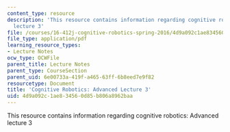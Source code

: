 ```yaml
---
content_type: resource
description: 'This resource contains information regarding cognitive robotics: Advanced
  lecture 3'
file: /courses/16-412j-cognitive-robotics-spring-2016/4d9a092c1ae834560d85b806a8962baa_MIT16_412JS16_L16.pdf
file_type: application/pdf
learning_resource_types:
- Lecture Notes
ocw_type: OCWFile
parent_title: Lecture Notes
parent_type: CourseSection
parent_uid: 6e00733a-419f-a465-63ff-6b8eed7e9f82
resourcetype: Document
title: 'Cognitive Robotics: Advanced Lecture 3'
uid: 4d9a092c-1ae8-3456-0d85-b806a8962baa
---
```

This resource contains information regarding cognitive robotics: Advanced lecture 3


